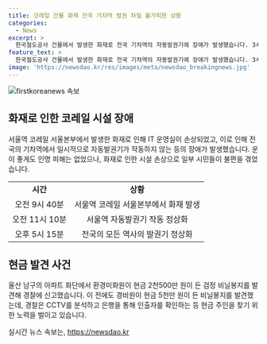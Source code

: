 ```yaml
---
title: 코레일 건물 화재 전국 기차역 발권 차질 불가피한 상황
categories:
  - News
excerpt: >
  한국철도공사 건물에서 발생한 화재로 전국 기차역의 자동발권기에 장애가 발생했습니다. 3시간 30분 만에 진압됐으나, 일부 시민들은 불편을 겪었고 교통이 일부 통제됐습니다. 그러나 열차 운행에는 영향이 없었으며, 발권기는 정상화되었습니다. 또 다른 소식으로, 울산 남구 아파트 환경미화원이 현금 2천500만 원을 발견해 경찰에 신고했습니다. 경찰은 CCTV와 은행을 통해 주인을 찾고 있습니다. (출처: TBC)
feature_text: >
  한국철도공사 건물에서 발생한 화재로 전국 기차역의 자동발권기에 장애가 발생했습니다. 3시간 30분 만에 진압됐으나, 일부 시민들은 불편을 겪었고 교통이 일부 통제됐습니다. 그러나 열차 운행에는 영향이 없었으며, 발권기는 정상화되었습니다. 또 다른 소식으로, 울산 남구 아파트 환경미화원이 현금 2천500만 원을 발견해 경찰에 신고했습니다. 경찰은 CCTV와 은행을 통해 주인을 찾고 있습니다. (출처: TBC)
image: 'https://newsdao.kr/res/images/meta/newsdao_breakingnews.jpg'
---
```


<p><img src="https://newsdao.kr/res/images/meta/newsdao_breakingnews.jpg" alt="firstkoreanews 속보" /></p>

<h2 data-ke-size="size26">화재로 인한 코레일 시설 장애</h2>

<p data-ke-size="size16">서울역 코레일 서울본부에서 발생한 화재로 인해 IT 운영실이 손상되었고, 이로 인해 전국의 기차역에서 일시적으로 자동발권기가 작동하지 않는 등의 장애가 발생했습니다. 운이 좋게도 인명 피해는 없었으나, 화재로 인한 시설 손상으로 일부 시민들이 불편을 겪었습니다.</p>

<table>
  <tr>
    <td style="text-align: center; height: 17px;"><b>시간</b></td>
    <td style="text-align: center; height: 17px;"><b>상황</b></td>
  </tr>
  <tr>
    <td style="text-align: center; height: 17px;">오전 9시 40분</td>
    <td style="text-align: center; height: 17px;">서울역 코레일 서울본부에서 화재 발생</td>
  </tr>
  <tr>
    <td style="text-align: center; height: 17px;">오전 11시 10분</td>
    <td style="text-align: center; height: 17px;">서울역 자동발권기 작동 정상화</td>
  </tr>
  <tr>
    <td style="text-align: center; height: 17px;">오후 5시 15분</td>
    <td style="text-align: center; height: 17px;">전국의 모든 역사의 발권기 정상화</td>
  </tr>
</table>

<h2 data-ke-size="size26">현금 발견 사건</h2>

<p data-ke-size="size16">울산 남구의 아파트 화단에서 환경미화원이 현금 2천500만 원이 든 검정 비닐봉지를 발견해 경찰에 신고했습니다. 이 전에도 경비원이 현금 5천만 원이 든 비닐봉지를 발견했는데, 경찰은 CCTV를 분석하고 은행을 통해 인출자를 확인하는 등 현금 주인을 찾기 위한 노력을 벌이고 있습니다.</p>
실시간 뉴스 속보는, <a href="https://newsdao.kr" rel="dofollow">https://newsdao.kr</a>



